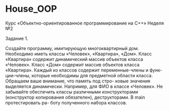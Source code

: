 # House_OOP

Курс
«Объектно-ориентированное программирование на C++»
Неделя №2

Задание 1.

Создайте программу, имитирующую многоквартирный
дом. Необходимо иметь классы «Человек», «Квартира»,
«Дом». Класс «Квартира» содержит динамический массив
объектов класса «Человек». Класс «Дом» содержит массив
объектов класса «Квартира».
Каждый из классов содержит переменные-члены и функ-
ции-члены, которые необходимы для предметной области
класса. Обращаем ваше внимание, что память под стро-
ковые значения выделяется динамически. Например, для
ФИО в классе «Человек». Не забывайте обеспечить классы
различными конструкторами (конструктор копирования
обязателен), деструкторами. В main протестировать ра-
боту полученного набора классов.
